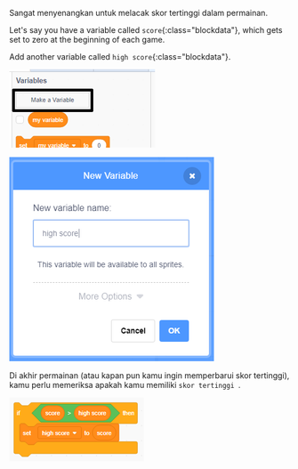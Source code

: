 Sangat menyenangkan untuk melacak skor tertinggi dalam permainan.

Let's say you have a variable called `score`{:class="blockdata"}, which gets set to zero at the beginning of each game.

Add another variable called `high score`{:class="blockdata"}.

![variables menu with Make a Variable highlighted](images/make-variable-annotated.png)

![new variable popup box with high score as the variable name](images/make-high-score-variable.png)

Di akhir permainan (atau kapan pun kamu ingin memperbarui skor tertinggi), kamu perlu memeriksa apakah kamu memiliki `skor tertinggi `.

![code blocks require to make high score equal score](images/check-for-high-score.png)
